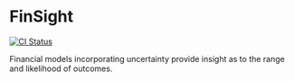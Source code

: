 # FinSight
[![CI Status](https://github.com/davidtaylor-fastlanebi/FinSight/workflows/ci/badge.svg)](https://github.com/davidtaylor-fastlanebi/FinSight/actions)

Financial models incorporating uncertainty provide insight as to the range and likelihood of outcomes. 

